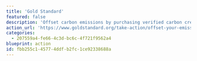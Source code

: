 ```yaml
---
title: 'Gold Standard'
featured: false
description: 'Offset carbon emissions by purchasing verified carbon credits from a variety of certified, environmentally friendly projects.'
action_url: 'https://www.goldstandard.org/take-action/offset-your-emissions'
categories:
  - 207559a4-fe66-4c3d-bc6c-4f721f9562a4
blueprint: action
id: fbb255c1-4577-4ddf-b2fc-1ce92338688a
---
```

